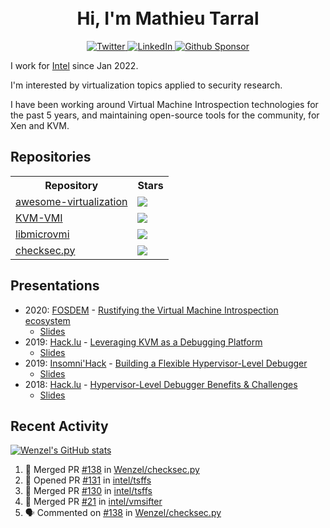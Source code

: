 <h1 align="center">
    <br>Hi, I'm Mathieu Tarral</br>
</h1>

<p align="center">
  <a href="https://twitter.com/mtarral">
    <img src="https://img.shields.io/badge/-@mtarral-1ca0f1?style=flat-square&labelColor=1ca0f1&logo=twitter&logoColor=white&link=https://twitter.com/mtarral" alt="Twitter">
  </a>
  <a href="https://www.linkedin.com/in/mathieutarral">
    <img src="https://img.shields.io/badge/-mathieutarral-blue?style=flat-square&logo=Linkedin&logoColor=white&link=https://www.linkedin.com/in/mathieutarral" alt="LinkedIn">
  </a>
  <a href="https://github.com/sponsors/Wenzel">
    <img src="https://img.shields.io/badge/Github-Sponsor-EA4AAA?logo=githubsponsors" alt="Github Sponsor">
  </a>
</p>

I work for [Intel](https://www.intel.fr/content/www/fr/fr/homepage.html) since Jan 2022.

I'm interested by virtualization topics applied to security research.

I have been working around Virtual Machine Introspection technologies for the past 5 years, and maintaining open-source tools for the community, for Xen and KVM.

## Repositories

<table>
  <tbody>
    <tr>
        <th align="center">Repository</th>
        <th align="center">Stars</th>
    </tr>
    <tr>
        <td>
            <a href="https://github.com/Wenzel/awesome-virtualization">awesome-virtualization</a>
        </td>
        <td>
            <img src="https://img.shields.io/github/stars/Wenzel/awesome-virtualization?style=social"/>
        </td>
    </tr>
    <tr>
        <td>
            <a href="https://github.com/KVM-VMI/kvm-vmi">KVM-VMI</a>
        </td>
        <td>
            <img src="https://img.shields.io/github/stars/KVM-VMI/kvm-vmi?style=social"/>
        </td>
    </tr>
    <tr>
        <td>
            <a href="https://github.com/Wenzel/libmicrovmi">libmicrovmi</a>
        </td>
        <td>
            <img src="https://img.shields.io/github/stars/Wenzel/libmicrovmi?style=social"/>
        </td>
    </tr>
    <tr>
        <td>
            <a href="https://github.com/Wenzel/checksec.py">checksec.py</a>
        </td>
        <td>
            <img src="https://img.shields.io/github/stars/Wenzel/checksec.py?style=social"/>
        </td>
    </tr>
  </tbody>
</table>

## Presentations

- 2020: [FOSDEM](https://archive.fosdem.org/2020/) - [Rustifying the Virtual Machine Introspection ecosystem](https://archive.fosdem.org/2020/schedule/event/rust_vm_introspection/)
  - [Slides](https://docs.google.com/presentation/d/1GVFzqKdMb6OP-jU2JrCyepXsV71yBJ9PJMjVAyM15Gk/edit?usp=sharing)
- 2019: [Hack.lu](https://2019.hack.lu/) - [Leveraging KVM as a Debugging Platform](https://www.youtube.com/watch?v=U-wDpvItPUU)
  - [Slides](https://docs.google.com/presentation/d/1IaMJeBbHmYZMGRvxG8Z7w0c7oBZ2ctH6ZH4CqH4ki5k/edit?usp=sharing)
- 2019: [Insomni'Hack](https://www.insomnihack.ch/conference-2019/) - [Building a Flexible Hypervisor-Level Debugger](https://www.youtube.com/watch?v=-nXY_p8c_bQ)
  - [Slides](https://docs.google.com/presentation/d/1SxLuPEOOSAT3tCXWiurA6PzOLokx82gyaK_ItkBk6Dc/edit?usp=sharing)
- 2018: [Hack.lu](https://2018.hack.lu/) - [Hypervisor-Level Debugger Benefits & Challenges](https://www.youtube.com/watch?v=NnWYT-kCx_s)
  - [Slides](https://docs.google.com/presentation/d/12RXFyKyNoSIh0De95ferPSimK_PvETpwZsGJJJ5r0ZM/edit?usp=sharing)

## Recent Activity

[![Wenzel's GitHub stats](https://github-readme-stats.vercel.app/api?username=Wenzel)](https://github.com/anuraghazra/github-readme-stats)

<!--START_SECTION:activity-->
1. 🎉 Merged PR [#138](https://github.com/Wenzel/checksec.py/pull/138) in [Wenzel/checksec.py](https://github.com/Wenzel/checksec.py)
2. 💪 Opened PR [#131](https://github.com/intel/tsffs/pull/131) in [intel/tsffs](https://github.com/intel/tsffs)
3. 🎉 Merged PR [#130](https://github.com/intel/tsffs/pull/130) in [intel/tsffs](https://github.com/intel/tsffs)
4. 🎉 Merged PR [#21](https://github.com/intel/vmsifter/pull/21) in [intel/vmsifter](https://github.com/intel/vmsifter)
5. 🗣 Commented on [#138](https://github.com/Wenzel/checksec.py/pull/138#issuecomment-2702201290) in [Wenzel/checksec.py](https://github.com/Wenzel/checksec.py)
<!--END_SECTION:activity-->
